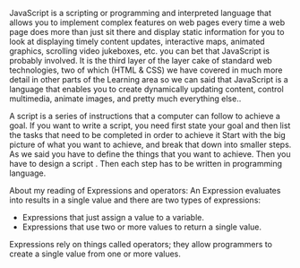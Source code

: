 JavaScript is a scripting or programming and interpreted language that allows you to implement complex features on web pages every time a web page does more than just sit there and display static information for you to look at displaying timely content updates, interactive maps, animated graphics, scrolling video jukeboxes, etc.  you can bet that JavaScript is probably involved. It is the third layer of the layer cake of standard web technologies, two of which (HTML & CSS) we have covered in much more detail in other parts of the Learning area 
so we can said that JavaScript is a language that enables you to create dynamically updating content, control multimedia, animate images, and pretty much everything else..

A script is a series of instructions that a computer can follow to achieve a goal.
If you want to write a script, you need first state your goal and then list the tasks that need to be completed in order to achieve it
Start with the big picture of what you want to achieve, and break that down into smaller steps.
As we said you have to define the things that you want to achieve. Then you have to design a script .
Then each step has to be written in programming language. 


About my reading of Expressions and operators:
An Expression evaluates into results in a single value and there are two types of expressions:
- Expressions that just assign a value to a variable.
- Expressions that use two or more values to return a single value.

Expressions rely on things called operators; they allow programmers to create a single value from one or more values.

